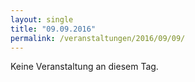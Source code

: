 ```yaml
---
layout: single
title: "09.09.2016"
permalink: /veranstaltungen/2016/09/09/
---
```


Keine Veranstaltung an diesem Tag.
